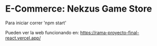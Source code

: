 # E-Commerce: Nekzus Game Store 

Para iniciar correr
'npm start'

Pueden ver la web funcionando en: https://rama-proyecto-final-react.vercel.app/